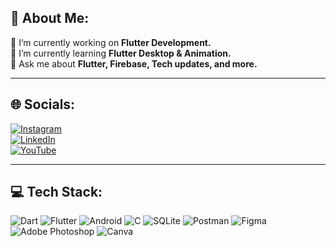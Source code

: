## 💫 About Me:
🔭 I’m currently working on **Flutter Development.**  
🌱 I’m currently learning **Flutter Desktop & Animation.**  
💬 Ask me about **Flutter, Firebase, Tech updates, and more.**  


---

## 🌐 Socials:
[![Instagram](https://img.shields.io/badge/Instagram-%23E4405F?style=flat&logo=instagram&logoColor=white)](https://instagram.com/your_username)  
[![LinkedIn](https://img.shields.io/badge/LinkedIn-%230077B5?style=flat&logo=linkedin&logoColor=white)](https://linkedin.com/in/Suhairjaman)  
[![YouTube](https://img.shields.io/badge/YouTube-%23FF0000?style=flat&logo=youtube&logoColor=white)](https://youtube.com/your_channel)

---

## 💻 Tech Stack:

![Dart](https://img.shields.io/badge/-Dart-0175C2?style=flat&logo=dart&logoColor=white)
![Flutter](https://img.shields.io/badge/-Flutter-02569B?style=flat&logo=flutter&logoColor=white)
![Android](https://img.shields.io/badge/-Android-3DDC84?style=flat&logo=android&logoColor=white)
![C](https://img.shields.io/badge/-C-00599C?style=flat&logo=c&logoColor=white)
![SQLite](https://img.shields.io/badge/-SQLite-003B57?style=flat&logo=sqlite&logoColor=white)
![Postman](https://img.shields.io/badge/-Postman-FF6C37?style=flat&logo=postman&logoColor=white)
![Figma](https://img.shields.io/badge/-Figma-F24E1E?style=flat&logo=figma&logoColor=white)
![Adobe Photoshop](https://img.shields.io/badge/-Adobe%20Photoshop-31A8FF?style=flat&logo=adobe-photoshop&logoColor=white)
![Canva](https://img.shields.io/badge/-Canva-00C4CC?style=flat&logo=canva&logoColor=white)
